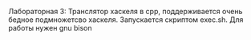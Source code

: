 Лабораторная 3:
Транслятор хаскеля в cpp, поддерживается очень бедное подмножетсво хаскеля. Запускается скриптом exec.sh. Для работы нужен gnu bison
